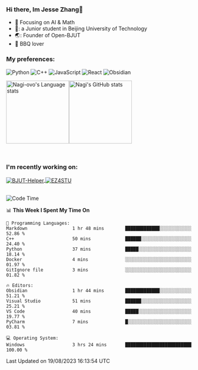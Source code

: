 ### Hi there, Im Jesse Zhang👋
- :orange_book: Focusing on AI & Math 
- 🔬: a Junior student in Beijing University of Technology
- 🌏: Founder of Open-BJUT
- :meat_on_bone: BBQ lover

### My preferences:
![Python](https://img.shields.io/badge/python-3670A0?style=for-the-badge&logo=python&logoColor=ffdd54)
![C++](https://img.shields.io/badge/c++-%2300599C.svg?style=for-the-badge&logo=c%2B%2B&logoColor=white)
![JavaScript](https://img.shields.io/badge/javascript-%23323330.svg?style=for-the-badge&logo=javascript&logoColor=%23F7DF1E)
![React](https://img.shields.io/badge/react-%2320232a.svg?style=for-the-badge&logo=react&logoColor=%2361DAFB)
![Obsidian](https://img.shields.io/badge/Obsidian-%23483699.svg?style=for-the-badge&logo=obsidian&logoColor=white)
 <!-- ![Docker](https://img.shields.io/badge/docker-%230db7ed.svg?style=for-the-badge&logo=docker&logoColor=white) -->


<div style="display:flex; flex-wrap:wrap; height: 200px;">
  <img height="170" src="https://github-readme-stats-git-main-nagi-ovo.vercel.app/api/top-langs/?username=Nagi-ovo&hide=css,scss,html,java,typescript&layout=compact&card_width=345&card_height=400" alt="Nagi-ovo's Language stats">
  <img height="170" src="https://github-readme-stats-git-main-nagi-ovo.vercel.app/api?username=Nagi-ovo&show_icons=true&theme=radical" alt="Nagi's GitHub stats">
</div>

### I'm recently working on:</a>

 <div>
<a href="https://github.com/Open-BJUT/BJUT-Helper">
  <img align="center" src="https://github-readme-stats-git-main-nagi-ovo.vercel.app/api/pin/?username=Nagi-ovo&repo=BJUT-Helper" alt="BJUT-Helper">
</a>
<a href="https://github.com/Nagi-ovo/EZ4STU">
  <img align="center" src="https://github-readme-stats-git-main-nagi-ovo.vercel.app/api/pin/?username=Nagi-ovo&repo=EZ4STU" alt="EZ4STU">
</a>  
</div>

<br />

<!--START_SECTION:waka-->
![Code Time](http://img.shields.io/badge/Code%20Time-158%20hrs%2057%20mins-blue)

📊 **This Week I Spent My Time On** 

```text
💬 Programming Languages: 
Markdown                 1 hr 48 mins        █████████████░░░░░░░░░░░░   52.86 % 
C++                      50 mins             ██████░░░░░░░░░░░░░░░░░░░   24.40 % 
Python                   37 mins             █████░░░░░░░░░░░░░░░░░░░░   18.14 % 
Docker                   4 mins              ░░░░░░░░░░░░░░░░░░░░░░░░░   01.97 % 
GitIgnore file           3 mins              ░░░░░░░░░░░░░░░░░░░░░░░░░   01.82 % 

🔥 Editors: 
Obsidian                 1 hr 44 mins        █████████████░░░░░░░░░░░░   51.21 % 
Visual Studio            51 mins             ██████░░░░░░░░░░░░░░░░░░░   25.21 % 
VS Code                  40 mins             █████░░░░░░░░░░░░░░░░░░░░   19.77 % 
PyCharm                  7 mins              █░░░░░░░░░░░░░░░░░░░░░░░░   03.81 % 

💻 Operating System: 
Windows                  3 hrs 24 mins       █████████████████████████   100.00 % 
```


 Last Updated on 19/08/2023 16:13:54 UTC
<!--END_SECTION:waka-->



